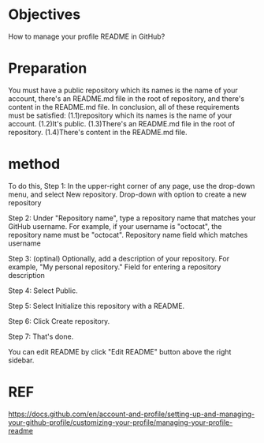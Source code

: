 # Objectives
How to manage your profile README in GitHub?
# Preparation
You must have a public repository which its names is the name of your account,
there's an README.md file in the root of repository, and there's content in the README.md file.
In conclusion, all of these requirements must be satisfied:
(1.1)repository which its names is the name of your account.
(1.2)It's public.
(1.3)There's an README.md file in the root of repository.
(1.4)There's content in the README.md file.

# method
To do this,
Step 1:
In the upper-right corner of any page, use the  drop-down menu, and select New repository.
Drop-down with option to create a new repository

Step 2:
Under "Repository name", type a repository name that matches your GitHub username. For example, if your username is "octocat", the repository name must be "octocat".
Repository name field which matches username

Step 3: (optinal)
Optionally, add a description of your repository. For example, "My personal repository."
Field for entering a repository description

Step 4:
Select Public.

Step 5:
Select Initialize this repository with a README.

Step 6:
Click Create repository.

Step 7:
That's done.

You can edit README by click "Edit README" button above the right sidebar.
# REF
https://docs.github.com/en/account-and-profile/setting-up-and-managing-your-github-profile/customizing-your-profile/managing-your-profile-readme
